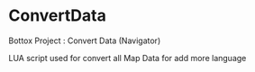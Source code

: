 # ConvertData
Bottox Project : Convert Data (Navigator)

LUA script used for convert all Map Data for add more language
